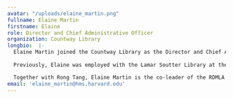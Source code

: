 ```yaml
---
avatar: "/uploads/elaine_martin.png"
fullname: Elaine Martin
firstname: Elaine
role: Director and Chief Administrative Officer
organization: Countway Library
longbio:  |-
  Elaine Martin joined the Countway Library as the Director and Chief Administrative Officer in 2016. Under her direction she oversees and manages a complex organization with a $12 million budget and one of the largest collections of both current medical research materials and historical and rare collections in the world, holding more than 630,000 volumes. The Countway Library serves both academic and practicing physicians at Harvard Medical School, the Harvard T.H. Chan School of Public Health, the Harvard School of Dental Medicine and the Massachusetts Medical Society.
  
  Previously, Elaine was employed with the Lamar Soutter Library at the University of Massachusetts Medical School in Worcester, where she had been the Director of Library Services leading the library there through a period of transformational change. She also served as the Director of Library Services of the National Network of Libraries of Medicine, New England Region. In 2018 Elaine was selected as the Janet Doe lecturer. This prestigious award recognizes a member of the Medical Library Association who has made a substantial contribution to its work through leadership, impact on medical librarianship as a profession and effectiveness to teaching and training. Also in 2018, Elaine was selected to be a Fellow of the Medical Library Association. Elaine has her MSLS from Catholic University and her Doctor of Arts (DA) from Simmons University. She has taught numerous classes and published in the areas of medical librarianship, library administration and management and scientific research data management.

  Together with Rong Tang, Elaine Martin is the co-leader of the RDMLA project. Elaine is also an adjunct faculty at Simmons University, School of Library and Information, and the co-PI for an IMLS-funded grant "Retooling the Librarian Workforce: Innovative Post-Master's Certificate Program for Developing Inter-Professional Informationists (IPI)."
email: 'elaine_martin@hms.harvard.edu'
---
```


